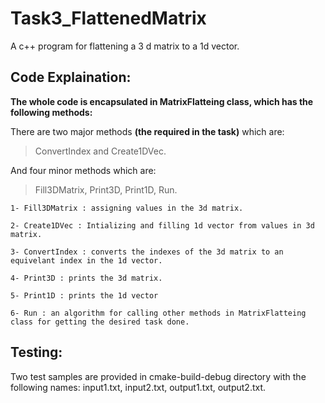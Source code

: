 # Task3_FlattenedMatrix
A c++ program for flattening a 3 d matrix to a 1d vector.

## Code Explaination:
**The whole code is encapsulated in MatrixFlatteing class, which has the following methods:**

 There are two major methods **(the required in the task)** which are: 

> ConvertIndex and Create1DVec. 

And four minor methods which are:

> Fill3DMatrix, Print3D, Print1D, Run.

```
1- Fill3DMatrix : assigning values in the 3d matrix.

2- Create1DVec : Intializing and filling 1d vector from values in 3d matrix.

3- ConvertIndex : converts the indexes of the 3d matrix to an equivelant index in the 1d vector.

4- Print3D : prints the 3d matrix.

5- Print1D : prints the 1d vector

6- Run : an algorithm for calling other methods in MatrixFlatteing class for getting the desired task done.  
```
## Testing:

Two test samples are provided in cmake-build-debug directory with the following names:
input1.txt, input2.txt, output1.txt, output2.txt.
